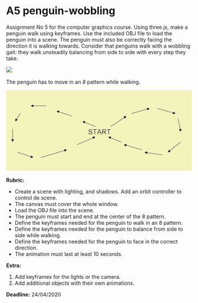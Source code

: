 # A5 penguin-wobbling

Assignment No 5 for the computer graphics course. Using three.js, make a penguin walk using keyframes. Use the included OBJ file to load the penguin into a scene. The penguin must also be correctly facing the direction it is walking towards. Consider that penguins walk with a wobbling gait: they walk unsteadily balancing from side to side with every step they take.

 [![](https://img.youtube.com/vi/lhfitcb6YYY/0.jpg)](https://www.youtube.com/watch?v=lhfitcb6YYY)

The penguin has to move in an *8* pattern while walking.

![8pattern](8_pattern.png)

**Rubric:**

- Create a scene with lighting, and shadows. Add an orbit controller to control de scene.
- The canvas must cover the whole window.
- Load the OBJ file into the scene.
- The penguin must start and end at the center of the 8 pattern.
- Define the keyframes needed for the penguin to walk in an 8 pattern.
- Define the keyframes needed for the penguin to balance from side to side while walking.
- Define the keyframes needed for the penguin to face in the correct direction.
- The animation must last at least 10 seconds.

**Extra:**
1. Add keyframes for the lights or the camera.
2. Add additional objects with their own animations.

**Deadline:** 24/04/2020